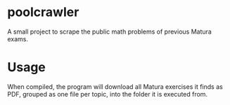 # poolcrawler
A small project to scrape the public math problems of previous Matura exams.

# Usage
When compiled, the program will download all Matura exercises it finds as PDF, grouped as one file per topic, into the folder it is executed from.
